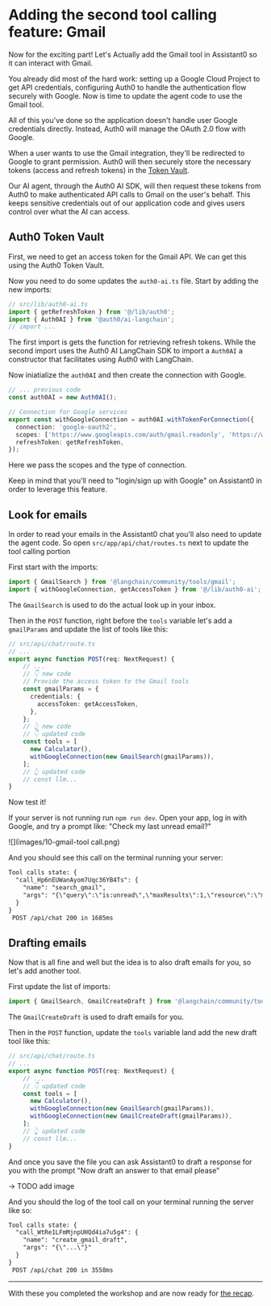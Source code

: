 # Adding the second tool calling feature: Gmail

Now for the exciting part! Let's  Actually add the Gmail tool in Assistant0 so it can interact with Gmail. 

You already did most of the hard work: setting up a Google Cloud Project to get API credentials, configuring Auth0 to handle the authentication flow securely with Google. Now is time to update the agent code to use the Gmail tool.

All of this you've done so the application doesn't handle user Google credentials directly. Instead, Auth0 will manage the OAuth 2.0 flow with Google.

When a user wants to use the Gmail integration, they'll be redirected to Google to grant permission. Auth0 will then securely store the necessary tokens (access and refresh tokens) in the [Token Vault](https://auth0.com/docs/secure/tokens/token-vault).

Our AI agent, through the Auth0 AI SDK, will then request these tokens from Auth0 to make authenticated API calls to Gmail on the user's behalf. This keeps sensitive credentials out of our application code and gives users control over what the AI can access.

## Auth0 Token Vault

First, we need to get an access token for the Gmail API. We can get this using the Auth0 Token Vault.

Now you need to do some updates the `auth0-ai.ts` file. Start by adding the new imports:

```ts
// src/lib/auth0-ai.ts
import { getRefreshToken } from '@/lib/auth0';
import { Auth0AI } from '@auth0/ai-langchain';
// import ...
```

The first import is gets the function for retrieving refresh tokens. While the second import uses the Auth0 AI LangChain SDK to import a `Auth0AI` a constructor that facilitates using Auth0 with LangChain.

Now iniatialize the `auth0AI` and then create the connection with Google.
```ts
// ... previous code
const auth0AI = new Auth0AI();

// Connection for Google services
export const withGoogleConnection = auth0AI.withTokenForConnection({
  connection: 'google-oauth2',
  scopes: ['https://www.googleapis.com/auth/gmail.readonly', 'https://www.googleapis.com/auth/gmail.compose'],
  refreshToken: getRefreshToken,
});
```

Here we pass the scopes and the type of connection.

Keep in mind that you'll need to "login/sign up with Google" on Assistant0 in order to leverage this feature.

## Look for emails

In order to read your emails in the Assistant0 chat you'll also need to update the agent code. So open `src/app/api/chat/routes.ts` next to update the tool calling portion

First start with the imports:

```ts
import { GmailSearch } from '@langchain/community/tools/gmail';
import { withGoogleConnection, getAccessToken } from '@/lib/auth0-ai';
```

The `GmailSearch` is used to do the actual look up in your inbox.

Then in the `POST` function, right before the `tools` variable let's add a `gmailParams` and update the list of tools like this:

```ts
// src/api/chat/route.ts
// ...
export async function POST(req: NextRequest) {
    // ...
    // 👇 new code
    // Provide the access token to the Gmail tools
    const gmailParams = {
      credentials: {
        accessToken: getAccessToken,
      },
    };
    // 👆 new code
    // 👇 updated code
    const tools = [
      new Calculator(),
      withGoogleConnection(new GmailSearch(gmailParams)),
    ];
    // 👆 updated code
    // const llm...
}
```

Now test it!

If your server is not running run `npm run dev`. Open your app, log in with Google, and try a prompt like: "Check my last unread email?"

![](images/10-gmail-tool call.png)

And you should see this call on the terminal running your server:

```txt
Tool calls state: {
  "call_Hp6nEUWanAyom7Uqc36YB4Ts": {
    "name": "search_gmail",
    "args": "{\"query\":\"is:unread\",\"maxResults\":1,\"resource\":\"messages\"}"
  }
}
 POST /api/chat 200 in 1685ms
```

## Drafting emails

Now that is all fine and well but the idea is to also draft emails for you, so let's add another tool.

First update the list of imports:

```ts
import { GmailSearch, GmailCreateDraft } from '@langchain/community/tools/gmail';
```

The `GmailCreateDraft` is used to draft emails for you.

Then in the `POST` function, update the `tools` variable land add the new draft tool like this:

```ts
// src/api/chat/route.ts
// ...
export async function POST(req: NextRequest) {
    // ...
    // 👇 updated code
    const tools = [
      new Calculator(),
      withGoogleConnection(new GmailSearch(gmailParams)),
      withGoogleConnection(new GmailCreateDraft(gmailParams)),
    ];
    // 👆 updated code
    // const llm...
}
```

And once you save the file you can ask Assistant0 to draft a response for you with the prompt "Now draft an answer to that email please"

-> TODO add image

And you should the log of the tool call on your terminal running the server like so:

```txt
Tool calls state: {
  "call_WtRe1LFmMjnpUHQd4ia7u5g4": {
    "name": "create_gmail_draft",
    "args": "{\"...\"}"
  }
}
 POST /api/chat 200 in 3558ms
```

---

With these you completed the workshop and are now ready for [the recap](06-recap.md).

